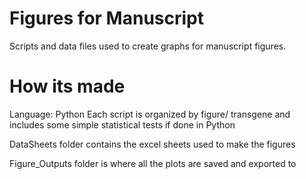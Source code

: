 # Figures for Manuscript 
Scripts and data files used to create graphs for manuscript figures.

# How its made
Language: Python
Each script is organized by figure/ transgene and includes some simple statistical tests if done in Python


DataSheets folder contains the excel sheets used to make the figures

Figure_Outputs folder is where all the plots are saved and exported to

